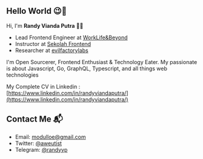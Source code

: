 ## Hello World 😉👋 ##
Hi, I'm **Randy Vianda Putra** 👨‍💻 

+ Lead Frontend Engineer at [WorkLife&Beyond](https://www.wlb.co.id/)
+ Instructor at [Sekolah Frontend](https://sekolahfrontend.com/)
+ Researcher at [evilfactorylabs](https://evilfactorylabs.org/) 

I'm Open Sourcerer, Frontend Enthusiast & Technology Eater. My passionate is about Javascript, Go, GraphQL, Typescript, and all things web technologies

My Complete CV in Linkedin : [https://www.linkedin.com/in/randyviandaputra/](https://www.linkedin.com/in/randyviandaputra/)


## Contact Me 📬 ##
- Email: modulloe@gmail.com
- Twitter: [@aweutist](https://twitter.com/aweutist)
- Telegram: [@randyvp](https://t.me/randyvp)